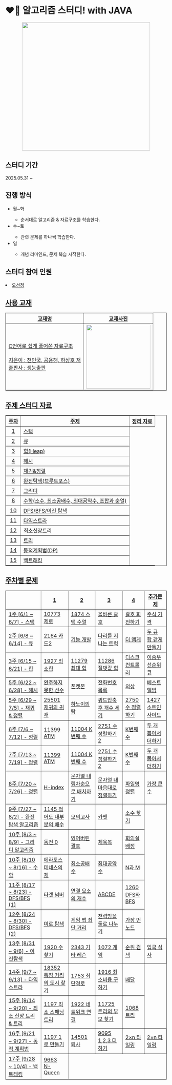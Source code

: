 
<h1>❤️‍🔥 알고리즘 스터디! with JAVA</h1>
<div align="center">
  <img src = "https://github.com/user-attachments/assets/2e9d4adc-6dc3-4006-bb13-412309621954" width = 400px>
</div>


<h2>스터디 기간</h2>
<div>2025.05.31 ~ </div>

<h2>진행 방식</h2>
<ul>
  <li>월~화</li>
  <ul>
    <li>순서대로 알고리즘 & 자료구조를 학습한다.</li>
  </ul>
  <li>수~토</li>
  <ul>
    <li>관련 문제를 하나씩 학습한다.</li>
  </ul>
  <li>일</li>
  <ul>
    <li>개념 리마인드, 문제 복습 시작한다.</li>
  </ul>
</ul>

<h2>스터디 참여 인원</h2>

<li>
  <a href="https://github.com/sunJ0120">오선정
</li>

<h2>사용 교재</h2>
<div align = "center">
  <table border="1">
  <tr>
    <th>교재명</th>
    <th>교재사진</th>
  </tr>
    <td>
      C언어로 쉽게 풀어쓴 자료구조
      <br><br>
      지은이 : 천인국, 공용해, 하상호 저
      <br>
      출판사 : 생능출판
    </td>
    <td><img src="https://github.com/user-attachments/assets/42203940-921c-4417-95a3-a69b4f34cbd3" width=200px></td>
</table>
</div>

<h2>주제 스터디 자료 </h2>
<div align="center">
  <table border="1">
  <tr>
    <th>주차</th>
    <th>주제</th>
    <th>정리 자료</th>
  </tr>
  <tr><td><div align="center">1</div></td><td>스택</td></tr>
  <tr><td><div align="center">2</div></td><td>큐</td></tr>
  <tr><td><div align="center">3</div></td><td>힙(Heap)</td></tr>
  <tr><td><div align="center">4</div></td><td>해시</td></tr>
  <tr><td><div align="center">5</div></td><td>재귀&정렬</td></tr>
  <tr><td><div align="center">6</div></td><td>완전탐색(브루트포스)</td></tr>
  <tr><td><div align="center">7</div></td><td>그리디</td></tr>
  <tr><td><div align="center">8</div></td><td>수학(소수, 최소공배수, 최대공약수, 조합과 순열)</td></tr>
  <tr><td><div align="center">10</div></td><td>DFS/BFS/이진 탐색</td></tr>
  <tr><td><div align="center">11</div></td><td>다익스트라</td></tr>
  <tr><td><div align="center">12</div></td><td>최소신장트리</td></tr>
  <tr><td><div align="center">13</div></td><td>트리</td></tr>
  <tr><td><div align="center">14</div></td><td>동적계획법(DP)</td></tr>
  <tr><td><div align="center">15</div></td><td>백트래킹</td></tr>
</table>
</div>

<h2>주차별 문제</h2>
<div align="center">
  <table border="1">
<tr>
  <th></th>
  <th>1</th>
  <th>2</th>
  <th>3</th>
  <th>4</th>
  <th>추가문제</th>
</tr>
<tr>
  <td>1주 [6/1 ~ 6/7] - 스택</td>
  <td><a href="https://www.acmicpc.net/problem/10773"></a>10773 제로</td>
  <td><a href="https://www.acmicpc.net/problem/1874"></a>1874 스택 수열</td>
  <td><a href="https://school.programmers.co.kr/learn/courses/30/lessons/12909"></a>올바른 괄호</td>
  <td><a href="https://school.programmers.co.kr/learn/courses/30/lessons/76502"></a>괄호 회전하기</td> 
  <td><a href="https://school.programmers.co.kr/learn/courses/30/lessons/42584"></a>주식 가격</td> 
</tr>
<tr>
  <td>2주 [6/8 ~ 6/14] - 큐</td>
  <td><a href="https://www.acmicpc.net/problem/2164"></a>2164 카드2</td>
  <td><a href="https://school.programmers.co.kr/learn/courses/30/lessons/42586"></a>기능 개발</td>
  <td><a href="https://school.programmers.co.kr/learn/courses/30/lessons/42583"></a>다리를 지나는 트럭</td>
  <td><a href="https://school.programmers.co.kr/learn/courses/30/lessons/42626"></a>더 맵게</td> 
  <td><a href="https://school.programmers.co.kr/learn/courses/30/lessons/118667"></a>두 큐 합 같게 만들기</td> 
</tr>   
<tr>
  <td>3주 [6/15 ~ 6/21] - 힙</td>
  <td><a href="https://www.acmicpc.net/problem/1927"></a>1927 최소힙</td>
  <td><a href="https://www.acmicpc.net/problem/11279"></a>11279 최대 힙</td>
  <td><a href="https://www.acmicpc.net/problem/11286"></a>11286 절댓값 힙</td>
  <td><a href="https://school.programmers.co.kr/learn/courses/30/lessons/42627"></a>디스크 컨트롤러</td> 
  <td><a href="https://school.programmers.co.kr/learn/courses/30/lessons/42628"></a>이중우선순위큐</td> 
</tr>  
<tr>
  <td>5주 [6/22 ~ 6/28] - 해시</td>
  <td><a href="https://school.programmers.co.kr/learn/courses/30/lessons/42576"></a>완주하지 못한 선수</td>
  <td><a href="https://school.programmers.co.kr/learn/courses/30/lessons/1845"></a>폰켓몬</td>
  <td><a href="https://school.programmers.co.kr/learn/courses/30/lessons/42577"></a>전화번호 목록</td>
  <td><a href="https://school.programmers.co.kr/learn/courses/30/lessons/42578"></a>의상</td> 
  <td><a href="https://school.programmers.co.kr/learn/courses/30/lessons/42579"></a>베스트앨범</td> 
</tr>
<tr>
  <td>5주 [6/29 ~ 7/5] - 재귀 & 정렬</td>
  <td><a href="https://www.acmicpc.net/problem/25501"></a>25501 재귀의 귀재</td>
  <td><a href="https://school.programmers.co.kr/learn/courses/30/lessons/12946"></a>하노이의 탑</td>
  <td><a href="https://school.programmers.co.kr/learn/courses/30/lessons/68936"></a>쿼드압축 후 개수 세기</td>
  <td><a href="https://www.acmicpc.net/problem/2750"></a>2750 수 정렬하기</td> 
  <td><a href="https://www.acmicpc.net/problem/1427"></a>1427 소트인사이드</td> 
</tr>
<tr>
  <td>6주 [7/6 ~ 7/12] - 정렬</td>
  <td><a href="https://www.acmicpc.net/problem/11399"></a>11399 ATM</td>
  <td><a href="https://www.acmicpc.net/problem/11004"></a>11004 K번째 수</td>
  <td><a href="https://www.acmicpc.net/problem/2751"></a>2751 수 정렬하기2</td>
  <td><a href="https://school.programmers.co.kr/learn/courses/30/lessons/42748"></a>K번째수</td> 
  <td><a href="https://school.programmers.co.kr/learn/courses/30/lessons/68644"></a>두 개 뽑아서 더하기</td> 
</tr>
<tr>
  <td>7주 [7/13 ~ 7/19] - 정렬</td>
  <td><a href="https://www.acmicpc.net/problem/11399"></a>11399 ATM</td>
  <td><a href="https://www.acmicpc.net/problem/11004"></a>11004 K번째 수</td>
  <td><a href="https://www.acmicpc.net/problem/2751"></a>2751 수 정렬하기2</td>
  <td><a href="https://school.programmers.co.kr/learn/courses/30/lessons/42748"></a>K번째수</td> 
  <td><a href="https://school.programmers.co.kr/learn/courses/30/lessons/68644"></a>두 개 뽑아서 더하기</td> 
</tr>
<tr>
  <td>8주 [7/20 ~ 7/26] - 정렬</td>
  <td><a href="https://school.programmers.co.kr/learn/courses/30/lessons/42747"></a>H-index</td>
  <td><a href="https://school.programmers.co.kr/learn/courses/30/lessons/12917"></a>문자열 내림차순으로 배치하기</td>
  <td><a href="https://school.programmers.co.kr/learn/courses/30/lessons/12915"></a>문자열 내 마음대로 정렬하기</td>
  <td><a href="https://school.programmers.co.kr/learn/courses/30/lessons/17686"></a>파일명 정렬</td> 
  <td><a href="https://school.programmers.co.kr/learn/courses/30/lessons/42746"></a>가장 큰 수</td> 
</tr>
<tr>
  <td>9주 [7/27 ~ 8/2] - 완전 탐색 알고리즘</td>
  <td><a href="https://www.acmicpc.net/problem/1145"></a>1145 적어도 대부분의 배수</td>
  <td><a href="https://school.programmers.co.kr/learn/courses/30/lessons/42840"></a>모의고사</td>
  <td><a href="https://school.programmers.co.kr/learn/courses/30/lessons/42842"></a>카펫</td>
  <td><a href="https://school.programmers.co.kr/learn/courses/30/lessons/42839"></a>소수 찾기</td> 
</tr>
<tr>
  <td>10주 [8/3 ~ 8/9] - 그리디 알고리즘</td>
  <td><a href="https://www.acmicpc.net/problem/11047"></a>동전 0</td>
  <td><a href="https://www.acmicpc.net/problem/1541"></a>잃어버린 괄호</td>
  <td><a href="https://school.programmers.co.kr/learn/courses/30/lessons/42862"></a>체육복</td>
  <td><a href="https://www.acmicpc.net/problem/1931"></a>회의실 배정</td> 
</tr>
<tr>
  <td>10주 [8/10 ~ 8/16] - 수학</td>
  <td><a href="https://www.acmicpc.net/problem/2960"></a>에라토스테네스의 체</td>
  <td><a href="https://www.acmicpc.net/problem/1934"></a>최소공배수</td>
  <td><a href="https://www.acmicpc.net/problem/1850"></a>최대공약수</td>
  <td><a href="https://www.acmicpc.net/problem/15651"></a>N과 M</td> 
</tr>
<tr>
  <td>11주 [8/17 ~ 8/23] - DFS/BFS (1)</td>
  <td><a href="https://school.programmers.co.kr/learn/courses/30/lessons/43165"></a>타겟 넘버</td>
  <td><a href="https://www.acmicpc.net/problem/11724"></a>연결 요소의 개수</td>
  <td><a href="https://www.acmicpc.net/problem/13023"></a>ABCDE</td>
  <td><a href="https://www.acmicpc.net/problem/1260"></a>1260 DFS와 BFS</td> 
</tr>
<tr>
  <td>12주 [8/24 ~ 8/30] - DFS/BFS (2)</td>
  <td><a href="https://www.acmicpc.net/problem/2178"></a>미로 탐색</td>
  <td><a href="https://school.programmers.co.kr/learn/courses/30/lessons/1844"></a>게임 맵 최단 거리</td>
  <td><a href="https://school.programmers.co.kr/learn/courses/30/lessons/86971"></a>전력망을 둘로 나누기</td>
  <td><a href="https://school.programmers.co.kr/learn/courses/30/lessons/49189"></a>가장 먼 노드</td> 
</tr>
<tr>
  <td>13주 [8/31 ~ 9/6] - 이진탐색</td>
  <td><a href="https://www.acmicpc.net/problem/1920"></a>1920 수 찾기</td>
  <td><a href="https://www.acmicpc.net/problem/2343"></a>2343 기타 레슨</td>
  <td><a href="https://www.acmicpc.net/problem/1072"></a>1072 게임</td>
  <td><a href="https://school.programmers.co.kr/learn/courses/30/lessons/72412"></a>순위 검색</td>
  <td><a href="https://school.programmers.co.kr/learn/courses/30/lessons/43238"></a>입국 심사</td>
</tr>
<tr>
  <td>14주 [9/7 ~ 9/13] - 다익스트라</td>
  <td><a href="https://www.acmicpc.net/problem/18352"></a>18352 특정 거리의 도시 찾기</td>
  <td><a href="https://www.acmicpc.net/problem/1753"></a>1753 최단경로</td>
  <td><a href="https://www.acmicpc.net/problem/1916"></a>1916 최소비용 구하기</td>
  <td><a href="https://school.programmers.co.kr/learn/courses/30/lessons/12978"></a>배달</td>
</tr>
<tr>
  <td>15주 [9/14 ~ 9/20] - 최소 신장 트리 & 트리</td>
  <td><a href="https://www.acmicpc.net/problem/1197"></a>1197 최소 스패닝 트리</td>
  <td><a href="https://www.acmicpc.net/problem/1922"></a>1922 네트워크 연결</td>
  <td><a href="https://www.acmicpc.net/problem/11725"></a>11725 트리의 부모 찾기</td>
  <td><a href="https://www.acmicpc.net/problem/1068"></a>1068 트리</td>
</tr>
<tr>
  <td>16주 [9/21 ~ 9/27] - 동적 계획법</td>
  <td><a href="https://www.acmicpc.net/problem/1463"></a>1197 1로 만들기</td>
  <td><a href="https://www.acmicpc.net/problem/14501"></a>14501 퇴사</td>
  <td><a href="https://www.acmicpc.net/problem/9095"></a>9095 1,2,3 더하기</td>
  <td><a href="https://www.acmicpc.net/problem/11726"></a>2×n 타일링</td>
  <td><a href="https://school.programmers.co.kr/learn/courses/30/lessons/12900"></a>2×n 타일링</td>
</tr>
<tr>
  <td>17주 [9/28 ~ 10/4] - 백트래킹</td>
  <td><a href="https://www.acmicpc.net/problem/9663"></a>9663 N-Queen</td>
</tr>
</div>
